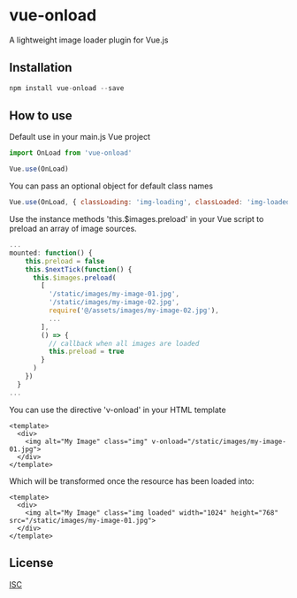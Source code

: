 # vue-onload

A lightweight image loader plugin for Vue.js

## Installation

```javascript
npm install vue-onload --save
```

## How to use

Default use in your main.js Vue project

```javascript
import OnLoad from 'vue-onload'

Vue.use(OnLoad)
```

You can pass an optional object for default class names

```javascript
Vue.use(OnLoad, { classLoading: 'img-loading', classLoaded: 'img-loaded' })
```

Use the instance methods 'this.$images.preload' in your Vue script to preload an array of image sources.

```javascript
...
mounted: function() {
    this.preload = false
    this.$nextTick(function() {
      this.$images.preload(
        [
          '/static/images/my-image-01.jpg',
          '/static/images/my-image-02.jpg',
          require('@/assets/images/my-image-02.jpg'),
          ...
        ],
        () => {
          // callback when all images are loaded
          this.preload = true
        }
      )
    })
  }
...
```

You can use the directive 'v-onload' in your HTML template

```
<template>
  <div>
    <img alt="My Image" class="img" v-onload="/static/images/my-image-01.jpg">
  </div>
</template>
```

Which will be transformed once the resource has been loaded into:

```
<template>
  <div>
    <img alt="My Image" class="img loaded" width="1024" height="768" src="/static/images/my-image-01.jpg">
  </div>
</template>
```

## License

[ISC](https://opensource.org/licenses/ISC)

